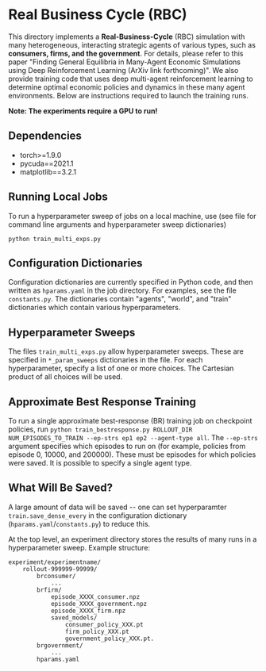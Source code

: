 
# Real Business Cycle (RBC)
This directory implements a **Real-Business-Cycle** (RBC) simulation with many heterogeneous, interacting strategic agents of various types, such as **consumers, firms, and the government**. For details, please refer to this paper "Finding General Equilibria in Many-Agent Economic Simulations using Deep Reinforcement Learning (ArXiv link forthcoming)". We also provide training code that uses deep multi-agent reinforcement learning to determine optimal economic policies and dynamics in these many agent environments. Below are instructions required to launch the training runs.

**Note: The experiments require a GPU to run!**

## Dependencies

- torch>=1.9.0
- pycuda==2021.1
- matplotlib==3.2.1

## Running Local Jobs
To run a hyperparameter sweep of jobs on a local machine, use (see file for command line arguments and hyperparameter sweep dictionaries)

```
python train_multi_exps.py
```

## Configuration Dictionaries

Configuration dictionaries are currently specified in Python code, and then written as `hparams.yaml` in the job directory. For examples, see the file `constants.py`. The dictionaries contain "agents", "world", and "train" dictionaries which contain various hyperparameters.

## Hyperparameter Sweeps

The files `train_multi_exps.py` allow hyperparameter sweeps. These are specified in `*_param_sweeps` dictionaries in the file. For each hyperparameter, specify a list of one or more choices. The Cartesian product of all choices will be used.

## Approximate Best Response Training

To run a single approximate best-response (BR) training job on checkpoint policies, run `python train_bestresponse.py ROLLOUT_DIR NUM_EPISODES_TO_TRAIN --ep-strs ep1 ep2 --agent-type all`. The `--ep-strs` argument specifies which episodes to run on (for example, policies from episode 0, 10000, and 200000). These must be episodes for which policies were saved. It is possible to specify a single agent type.


## What Will Be Saved?

A large amount of data will be saved -- one can set hyperparamter `train.save_dense_every` in the configuration dictionary (`hparams.yaml`/`constants.py`) to reduce this.

At the top level, an experiment directory stores the results of many runs in a hyperparameter sweep. Example structure:

```
experiment/experimentname/
    rollout-999999-99999/
        brconsumer/
            ...
        brfirm/
            episode_XXXX_consumer.npz
            episode_XXXX_government.npz
            episode_XXXX_firm.npz
            saved_models/
                consumer_policy_XXX.pt
                firm_policy_XXX.pt
                government_policy_XXX.pt.
        brgovernment/
            ...
        hparams.yaml